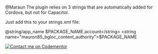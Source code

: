 @Maraun The plugin relies on 3 strings that are automatically added for Cordova, but not for Capacitor.

Just add this to your strings.xml file:

<string name="mauron85_bgloc_account_name">@string/app_name</string>
<string name="mauron85_bgloc_account_type">$PACKAGE_NAME.account</string>
<string name="mauron85_bgloc_content_authority">$PACKAGE_NAME</string>




[![Contact me on Codementor](https://www.codementor.io/m-badges/shanurrahman/book-session.svg)](https://www.codementor.io/@shanurrahman?refer=badge)